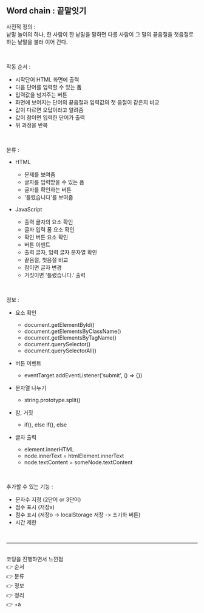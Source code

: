 Word chain : 끝말잇기
-

사전적 정의 : <br />
낱말 놀이의 하나, 한 사람이 한 낱말을 말하면 다름 사람이 그 말의 끝음절을 첫음절로 하는 낱말을 불러 이어 간다. <br />

<br />

작동 순서 :
- 시작단어 HTML 화면에 출력
- 다음 단어를 입력할 수 있는 폼
- 입력값을 넘겨주는 버튼
- 화면에 보여지는 단어의 끝음절과 입력값의 첫 음절이 같은지 비교
- 값이 다르면 오답이라고 알려줌
- 값이 참이면 입력한 단어가 출력
- 위 과정을 반복

<br />

분류 :
- HTML
    - 문제를 보여줌
    - 글자를 입력받을 수 있는 폼
    - 글자를 확인하는 버튼
    - '틀렸습니다'를 보여줌
    
    
- JavaScript
    - 출력 글자의 요소 확인
    - 글자 입력 폼 요소 확인
    - 확인 버튼 요소 확인
    - 버튼 이벤트
    - 출력 글자, 입력 글자 문자열 확인
    - 끝음절, 첫음절 비교
    - 참이면 글자 변경
    - 거짓이면 '틀렸습니다.' 출력


<br />

정보 :
- 요소 확인
    - document.getElementById()
    - document.getElementsByClassName()
    - document.getElementsByTagName()
    - document.querySelector()
    - document.querySelectorAll()


- 버튼 이벤트
    - eventTarget.addEventListener('submit', () => {})


- 문자열 나누기
    - string.prototype.split()


- 참, 거짓
    - if(), else if(), else


- 글자 출력
    - element.innerHTML
    - node.innerText = htmlElement.innerText
    - node.textContent = someNode.textContent

    
<br />

추가할 수 있는 기능 :
- 문자수 지정 (2단어 or 3단어)
- 점수 표시 (저장x)
- 점수 표시 (저장o -> localStorage 저장 -> 초기화 버튼)
- 시간 제한

<br />

---

<br />
코딩을 진행하면서 느낀점<br />
👉 순서<br />
👉 분류<br />
👉 정보<br />
👉 정리<br />
👉 +a
